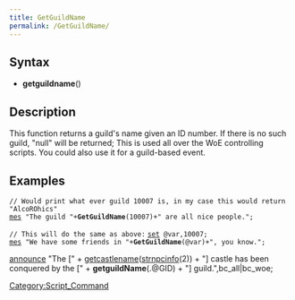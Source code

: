```yaml
---
title: GetGuildName
permalink: /GetGuildName/
---
```


Syntax
------

-   **getguildname**(<guild id>)

Description
-----------

This function returns a guild's name given an ID number. If there is no such guild, "null" will be returned;
This is used all over the WoE controlling scripts. You could also use it for a guild-based event.

Examples
--------

`// Would print what ever guild 10007 is, in my case this would return "AlcoROhics"`
[`mes`](/mes "wikilink")` "The guild "+`**`GetGuildName`**`(10007)+" are all nice people.";`

`// This will do the same as above:`
[`set`](/set "wikilink")` @var,10007;`
[`mes`](/mes "wikilink")` "We have some friends in "+`**`GetGuildName`**`(@var)+", you know.";`

[announce](/announce "wikilink") "The \[" + [getcastlename](/getcastlename "wikilink")([strnpcinfo](/strnpcinfo "wikilink")(2)) + "\] castle has been conquered by the \[" + **getguildName**(.@GID) + "\] guild.",bc_all|bc_woe;

[Category:Script_Command](/Category:Script_Command "wikilink")
